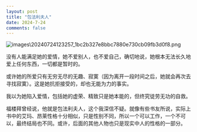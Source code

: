 ```yaml
---
layout: post
title: "包法利夫人"
date: 2024-7-24
comments: false
---
```


![images\20240724123257_1bc2b327e8bbc7880e730cb09fb3d0f8.png](https://jekyll-1251110281.file.myqcloud.com/images%5C20240724123257_1bc2b327e8bbc7880e730cb09fb3d0f8.png)


没有人能满足她的爱情，她不爱别人，也不爱自己，确切地说，她根本无法长久地爱上任何东西，一切都是暂时的。

或许她的所爱只有无穷无尽的无趣、寂寞（因为离开一段时间之后，她就会再次去寻找寂寞）。这是她抗拒接受的，却也无能为力的事实。

我以为她陷入爱情，包括她的虚荣、精致只是她本能的，但终究徒劳无功的自救。

福楼拜曾经说，他就是包法利夫人，这个我深信不疑。就像有些书友所说，实际上书中的艾玛、昂莱性格十分相似，只是性别不同，所以一个可以工作，一个不可以，最终结局也不同。或许，后面的其他人物也只是现实中人的性格的一部分。